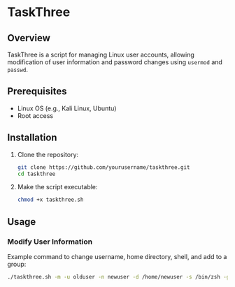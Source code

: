 # TaskThree

## Overview

TaskThree is a script for managing Linux user accounts, allowing modification of user information and password changes using `usermod` and `passwd`.

## Prerequisites

- Linux OS (e.g., Kali Linux, Ubuntu)
- Root access

## Installation

1. Clone the repository:
    ```bash
    git clone https://github.com/yourusername/taskthree.git
    cd taskthree
    ```
2. Make the script executable:
    ```bash
    chmod +x taskthree.sh
    ```

## Usage

### Modify User Information

Example command to change username, home directory, shell, and add to a group:
```bash
./taskthree.sh -m -u olduser -n newuser -d /home/newuser -s /bin/zsh -g developers
